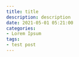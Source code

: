 ```yaml
---
title: title
description: description
date: 2021-05-01 05:21:00
categories:
- Lorem Ipsum
tags:
- test post
---
```

